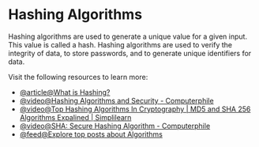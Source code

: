 # Hashing Algorithms

Hashing algorithms are used to generate a unique value for a given input. This value is called a hash. Hashing algorithms are used to verify the integrity of data, to store passwords, and to generate unique identifiers for data.

Visit the following resources to learn more:

- [@article@What is Hashing?](https://www.codecademy.com/resources/blog/what-is-hashing/)
- [@video@Hashing Algorithms and Security - Computerphile](https://www.youtube.com/watch?v=b4b8ktEV4Bg)
- [@video@Top Hashing Algorithms In Cryptography | MD5 and SHA 256 Algorithms Expalined | Simplilearn](https://www.youtube.com/watch?v=Plp4F3ZfC7A)
- [@video@SHA: Secure Hashing Algorithm - Computerphile](https://www.youtube.com/watch?v=DMtFhACPnTY)
- [@feed@Explore top posts about Algorithms](https://app.daily.dev/tags/algorithms?ref=roadmapsh)
